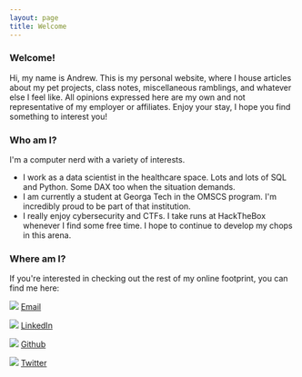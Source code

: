 ```yaml
---
layout: page
title: Welcome
---
```


### Welcome!
Hi, my name is Andrew. This is my personal website, where I house articles about my pet projects, class notes, miscellaneous ramblings, and whatever else I feel like.  All opinions expressed here are my own and not representative of my employer or affiliates.  Enjoy your stay, I hope you find something to interest you!

### Who am I?
I'm a computer nerd with a variety of interests.  

* I work as a data scientist in the healthcare space.  Lots and lots of SQL and Python.  Some DAX too when the situation demands.
* I am currently a student at Georga Tech in the OMSCS program.  I'm incredibly proud to be part of that institution.
* I really enjoy cybersecurity and CTFs.  I take runs at HackTheBox whenever I find some free time.  I hope to continue to develop my chops in this arena.


### Where am I?
If you're interested in checking out the rest of my online footprint, you can find me here:

![](../assets/email.png) [Email](mailto:webmaster@andrewrepp.com)

![](../assets/Linkedin_1.png) [LinkedIn](https://www.linkedin.com/in/andrew-repp-31776393/)

![](../assets/Github_1.png) [Github](https://github.com/REPPCS)

![](../assets/Twitter_1.png) [Twitter](https://twitter.com/Slagar)